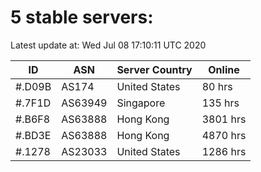 # 5 stable servers:

Latest update at: Wed Jul 08 17:10:11 UTC 2020

| ID | ASN | Server Country | Online |
| -- | --- | -------------- | ------ |
| #.D09B | AS174 | United States | 80 hrs |
| #.7F1D | AS63949 | Singapore | 135 hrs |
| #.B6F8 | AS63888 | Hong Kong | 3801 hrs |
| #.BD3E | AS63888 | Hong Kong | 4870 hrs |
| #.1278 | AS23033 | United States | 1286 hrs |

